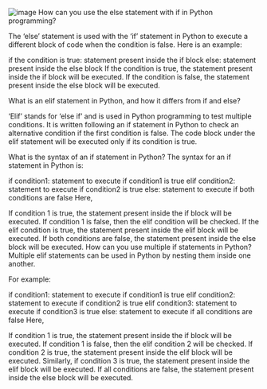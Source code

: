 ![image](https://github.com/Vaish22/Treasure_Island/assets/66295767/e1e66974-d3b1-424a-842f-4bdb1be1db2f)
How can you use the else statement with if in Python programming?

The ‘else’ statement is used with the ‘if’ statement in Python to execute a different block of code when the condition is false.
 Here is an example:

if the condition is true:
    statement present inside the if block
else:
    statement present inside the else block
If the condition is true, the statement present inside the if block will be executed. If the condition is false, the statement present inside the else block will be executed.

What is an elif statement in Python, and how it differs from if and else?

‘Elif’ stands for ‘else if’ and is used in Python programming to test multiple conditions. It is written following an if statement in Python to check an alternative condition if the first condition is false. The code block under the elif statement will be executed only if its condition is true.

What is the syntax of an if statement in Python?
The syntax for an if statement in Python is:

if condition1:
    statement to execute if condition1 is true
elif condition2:
    statement to execute if condition2 is true
else:
    statement to execute if both conditions are false
Here, 

If condition 1 is true, the statement present inside the if block will be executed. 
If condition 1 is false, then the elif condition will be checked. 
If the elif condition is true, the statement present inside the elif block will be executed. 
If both conditions are false, the statement present inside the else block will be executed.
How can you use multiple if statements in Python?
Multiple elif statements can be used in Python by nesting them inside one another. 

For example:

if condition1:
    statement to execute if condition1 is true
elif condition2:
    statement to execute if condition2 is true
elif condition3:
    statement to execute if condition3 is true
else:
    statement to execute if all conditions are false
Here,

 If condition 1 is true, the statement present inside the if block will be executed. If condition 1 is false, then the elif condition 2 will be checked. 
If condition 2 is true, the statement present inside the elif block will be executed. 
Similarly, if condition 3 is true, the statement present inside the elif block will be executed. 
If all conditions are false, the statement present inside the else block will be executed.

